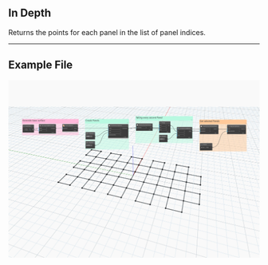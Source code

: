 ## In Depth
Returns the points for each panel in the list of panel indices.
___
## Example File

![GetPanelPoints](./Autodesk.DesignScript.Geometry.PanelSurface.GetPanelPoints_img.jpg)
